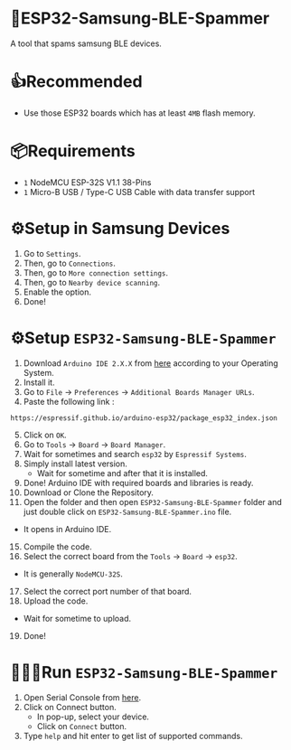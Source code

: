 # 📡ESP32-Samsung-BLE-Spammer
A tool that spams samsung BLE devices.

# 👍Recommended
- Use those ESP32 boards which has at least `4MB` flash memory.

# 📦Requirements
- `1` NodeMCU ESP-32S V1.1 38-Pins
- `1` Micro-B USB / Type-C USB Cable with data transfer support

# ⚙️Setup in Samsung Devices
1. Go to `Settings`.
2. Then, go to `Connections`.
3. Then, go to `More connection settings`.
4. Then, go to `Nearby device scanning`.
5. Enable the option.
6. Done!

# ⚙️Setup `ESP32-Samsung-BLE-Spammer`
1. Download `Arduino IDE 2.X.X` from [here](https://www.arduino.cc/en/software/) according to your Operating System.
2. Install it.
3. Go to `File` → `Preferences` → `Additional Boards Manager URLs`.
4. Paste the following link :
```
https://espressif.github.io/arduino-esp32/package_esp32_index.json
```
5. Click on `OK`.
6. Go to `Tools` → `Board` → `Board Manager`.
7. Wait for sometimes and search `esp32` by `Espressif Systems`.
8. Simply install latest version.
   - Wait for sometime and after that it is installed.
9. Done! Arduino IDE with required boards and libraries is ready.
10. Download or Clone the Repository.
11. Open the folder and then open `ESP32-Samsung-BLE-Spammer` folder and just double click on `ESP32-Samsung-BLE-Spammer.ino` file.
   - It opens in Arduino IDE.
15. Compile the code.
16. Select the correct board from the `Tools` → `Board` → `esp32`.
  - It is generally `NodeMCU-32S`.
17. Select the correct port number of that board.
18. Upload the code.
   - Wait for sometime to upload.
19. Done!

# 🏃🏻‍♂️Run `ESP32-Samsung-BLE-Spammer`
1. Open Serial Console from [here](https://wirebits.github.io/SerialConsole/).
2. Click on Connect button.
   - In pop-up, select your device.
   - Click on `Connect` button.
3. Type `help` and hit enter to get list of supported commands.
